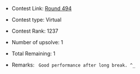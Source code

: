 * Contest Link: [Round 494](https://codeforces.com/contest/1003)

* Contest type: Virtual

* Contest Rank: 1237

* Number of upsolve: 1

* Total Remaining: 1

* Remarks: &nbsp; `Good performance after long break. ^_`